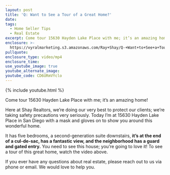 ```yaml
---
layout: post
title: 'Q: Want to See a Tour of a Great Home?'
date:
tags:
  - Home Seller Tips
  - Real Estate
excerpt: Come tour 15630 Hayden Lake Place with me; it’s an amazing home!
enclosure: >-
  https://vyralmarketing.s3.amazonaws.com/Ray+Shay/Q-+Want+to+See+a+Tour+of+a+Great+Home_.mp4
pullquote:
enclosure_type: video/mp4
enclosure_time:
use_youtube_image: true
youtube_alternate_image:
youtube_code: CD6URmVYclo
---
```


{% include youtube.html %}

Come tour 15630 Hayden Lake Place with me; it’s an amazing home\!

Here at Shay Realtors, we’re doing our very best to protect our clients; we’re taking safety precautions very seriously. Today I’m at 15630 Hayden Lake Place in San Diego with a mask and gloves on to show you around this wonderful home.&nbsp;

It has five bedrooms, a second-generation suite downstairs, **it’s at the end of a cul-de-sac, has a fantastic view, and the neighborhood has a guard and gated entry.** You need to see this house; you’re going to love it\! To see a tour of this great home, watch the video above.&nbsp;

If you ever have any questions about real estate, please reach out to us via phone or email. We would love to help you.